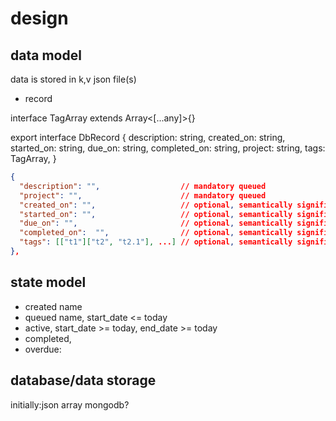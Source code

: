 # design

## data model

data is stored in k,v json file(s)

- record

interface TagArray extends Array<[...any]>{}

export interface DbRecord {
    description: string,
    created_on: string,
    started_on: string,
    due_on: string,
    completed_on: string,
    project: string,
    tags: TagArray,
}

```json
{
  "description": "",                  // mandatory queued
  "project": "",                      // mandatory queued
  "created_on": "",                   // optional, semantically significant
  "started_on": "",                   // optional, semantically significant
  "due_on": "",                       // optional, semantically significant
  "completed_on":  "",                // optional, semantically significant
  "tags": [["t1"]["t2", "t2.1"], ...] // optional, semantically significant
},
```

## state model
  - created name
  - queued name, start_date <= today
  - active, start_date >= today, end_date >= today
  - completed, 
  - overdue:

## database/data storage

initially:json array
mongodb?
